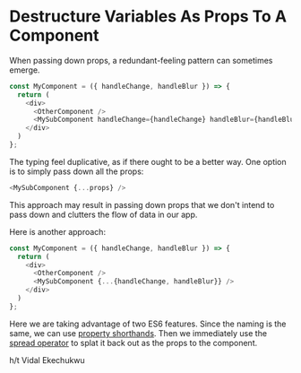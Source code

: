 # Destructure Variables As Props To A Component

When passing down props, a redundant-feeling pattern can sometimes emerge.

```javascript
const MyComponent = ({ handleChange, handleBlur }) => {
  return (
    <div>
      <OtherComponent />
      <MySubComponent handleChange={handleChange} handleBlur={handleBlur} />
    </div>
  )
};
```

The typing feel duplicative, as if there ought to be a better way. One
option is to simply pass down all the props:

```javascript
<MySubComponent {...props} />
```

This approach may result in passing down props that we don't intend to pass
down and clutters the flow of data in our app.

Here is another approach:

```javascript
const MyComponent = ({ handleChange, handleBlur }) => {
  return (
    <div>
      <OtherComponent />
      <MySubComponent {...{handleChange, handleBlur}} />
    </div>
  )
};
```

Here we are taking advantage of two ES6 features. Since the naming is the
same, we can use [property
shorthands](http://es6-features.org/#PropertyShorthand). Then we immediately
use the [spread operator](http://es6-features.org/#SpreadOperator) to splat
it back out as the props to the component.

h/t Vidal Ekechukwu
